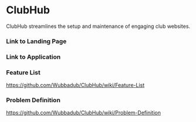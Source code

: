 # ClubHub
ClubHub streamlines the setup and maintenance of engaging club websites.

### Link to Landing Page

### Link to Application

### Feature List
https://github.com/Wubbadub/ClubHub/wiki/Feature-List

### Problem Definition
https://github.com/Wubbadub/ClubHub/wiki/Problem-Definition
